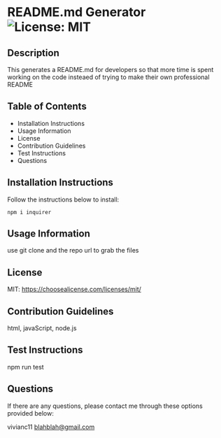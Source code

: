 
# README.md Generator ![License: MIT](https://img.shields.io/badge/License-MIT-yellow.svg)

## Description
This generates a README.md for developers so that more time is spent working on the code insteaed of trying to make their own professional README

## Table of Contents
* Installation Instructions
* Usage Information
* License
* Contribution Guidelines
* Test Instructions
* Questions

## Installation Instructions
Follow the instructions below to install:
```
npm i inquirer
```

## Usage Information
use git clone and the repo url to grab the files

## License
MIT: https://choosealicense.com/licenses/mit/


## Contribution Guidelines
html, javaScript, node.js

## Test Instructions
npm run test

## Questions
If there are any questions, please contact me through these options provided below:

vivianc11
blahblah@gmail.com
